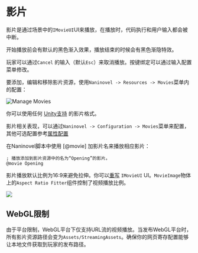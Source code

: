 ﻿# 影片

影片是通过场景中的`IMovieUI`UI来播放，在播放时，代码执行和用户输入都会被中断。


开始播放前会有默认的黑色渐入效果，播放结束的时候会有黑色渐隐特效。

玩家可以通过`Cancel` 的输入（默认`Esc`）来取消播放。按键绑定可以通过输入配置菜单修改。

要添加，编辑和移除影片资源，使用`Naninovel -> Resources -> Movies`菜单内的配置：


![Manage Movies](https://i.gyazo.com/aace59f30f42245fc3ba714d10815d46.png)

你可以使用任何 [Unity支持](https://docs.unity3d.com/Manual/VideoSources-FileCompatibility) 的影片格式。

影片相关表现，可以通过`Naninovel -> Configuration -> Movies`菜单来配置，其他可选配置参考[属性配置](/zh/guide/configuration.md#影片)

在Naninovel脚本中使用 [@movie] 加影片名来播放相应影片：


```nani
; 播放添加到影片资源中的名为“Opening”的影片。
@movie Opening
```

影片播放默认比例为16:9来避免拉伸。你可以[重写](/zh/guide/user-interface.html#UI自定义) `IMovieUI` UI。`MovieImage`物体上的`Aspect Ratio Fitter`组件控制了视频播放比例。


![](https://i.gyazo.com/38e8b1fc220d5fedd50f62ab855b2e92.png)

## WebGL限制

由于平台限制，WebGL平台下仅支持URL流的视频播放。当发布WebGL平台时，所有影片资源路径会变为`Assets/StreamingAssets`。确保你的网页寄存配置能够让本地文件获取到玩家的发布路径。

